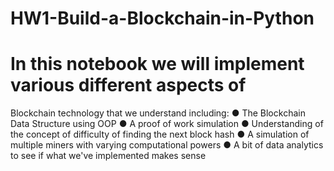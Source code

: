 # HW1-Build-a-Blockchain-in-Python
# In this notebook we will implement various different aspects of
Blockchain technology that we understand including:
● The Blockchain Data Structure using OOP
● A proof of work simulation
● Understanding of the concept of difficulty of finding the next block
hash
● A simulation of multiple miners with varying computational powers
● A bit of data analytics to see if what we've implemented makes sense
